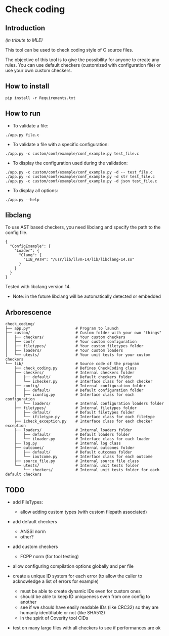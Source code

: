 # Check coding

## Introduction

*(in tribute to MLE)*

This tool can be used to check coding style of C source files.

The objective of this tool is to give the possibility for anyone to create any rules.
You can use default checkers (customized with configuration file) or use your own custom checkers.

## How to install

```
pip install -r Requirements.txt
```

## How to run

- To validate a file:
```
./app.py file.c
```

- To validate a file with a specific configuration:
```
./app.py -c custom/conf/example/conf_example.py test_file.c
```

- To display the configuration used during the validation:
```
./app.py -c custom/conf/example/conf_example.py -d -- test_file.c
./app.py -c custom/conf/example/conf_example.py -d str test_file.c
./app.py -c custom/conf/example/conf_example.py -d json test_file.c
```

- To display all options:
```
./app.py --help
```

## libclang

To use AST based checkers, you need libclang and specify the path to the config file.

```
{
  "ConfigExample": {
    "Loader": {
      "Clang": {
        "LIB_PATH": "/usr/lib/llvm-14/lib/libclang-14.so"
      }
    }
  }
}
```

Tested with libclang version 14.

- Note: in the future libclang will be automatically detected or embedded

## Arborescence

```
check_coding/
├── app.py*                    # Program to launch
├── custom/                    # Custom folder with your own "things"
│   ├── checkers/              # Your custom checkers
│   ├── conf/                  # Your custom configuration
│   ├── filetypes/             # Your custom filetypes folder
│   ├── loaders/               # Your custom loaders
│   └── utests/                # Your unit tests for your custom checkers
└── lib/                       # Source code of the program
    ├── check_coding.py        # Defines CheckCoding class
    ├── checkers/              # Internal checkers folder
    │   ├── default/           # Default checkers folder
    │   └── ichecker.py        # Interface class for each checker
    ├── config/                # Internal configuration folder
    │   ├── default/           # Default configuration folder
    │   ├── iconfig.py         # Interface class for each configuration
    │   └── loaders/           # Internal configuration loaders folder
    ├── filetypes/             # Internal filetypes folder
    │   ├── default/           # Default filetypes folder
    │   └── ifiletype.py       # Interface class for each filetype
    ├── icheck_exception.py    # Interface class for each checker exception
    ├── loaders/               # Internal loaders folder
    │   ├── default/           # Default loaders folder
    │   └── iloader.py         # Interface class for each loader
    ├── log.py                 # Internal log class
    ├── outcomes/              # Internal outcomes folder
    │   ├── default/           # Default outcomes folder
    │   └── ioutcome.py        # Interface class for each outcome
    ├── source_file.py         # Internal source file class
    └── utests/                # Internal unit tests folder
        └── checkers/          # Internal unit tests folder for each default checkers
```

## TODO

- add FileTypes:
  - allow adding custom types (with custom filepath associated)

- add default checkers
  - ANSSI norm
  - other?

- add custom checkers
  - FCPP norm (for tool testing)

- allow configuring compilation options globally and per file

- create a unique ID system for each error (to allow the caller to acknowledge a list of errors for example)
  - must be able to create dynamic IDs even for custom ones
  - should be able to keep ID uniqueness even from one config to another
  - see if we should have easily readable IDs (like CRC32) so they are humanly identifiable or not (like SHA512)
  - in the spirit of Coverity tool CIDs

- test on many large files with all checkers to see if performances are ok

